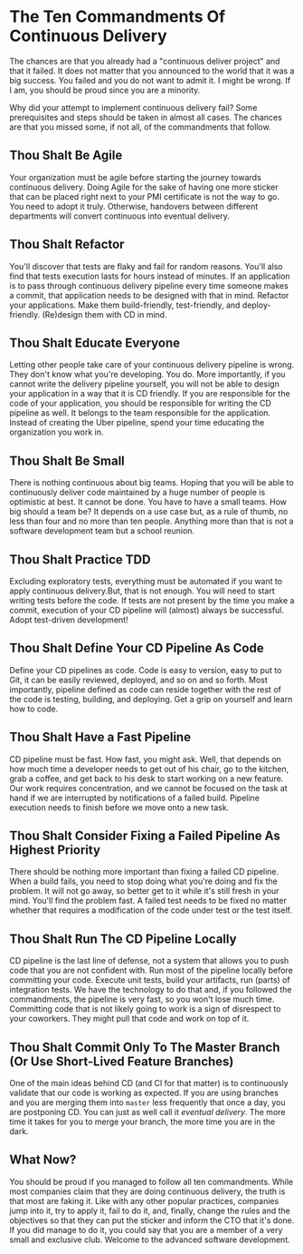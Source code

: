 # The Ten Commandments Of Continuous Delivery

The chances are that you already had a "continuous deliver project" and that it failed. It does not matter that you announced to the world that it was a big success. You failed and you do not want to admit it. I might be wrong. If I am, you should be proud since you are a minority.

Why did your attempt to implement continuous delivery fail? Some prerequisites and steps should be taken in almost all cases. The chances are that you missed some, if not all, of the commandments that follow.

## Thou Shalt Be Agile

Your organization must be agile before starting the journey towards continuous delivery. Doing Agile for the sake of having one more sticker that can be placed right next to your PMI certificate is not the way to go. You need to adopt it truly. Otherwise, handovers between different departments will convert continuous into eventual delivery.

## Thou Shalt Refactor

You'll discover that tests are flaky and fail for random reasons. You'll also find that tests execution lasts for hours instead of minutes. If an application is to pass through continuous delivery pipeline every time someone makes a commit, that application needs to be designed with that in mind. Refactor your applications. Make them build-friendly, test-friendly, and deploy-friendly. (Re)design them with CD in mind.

## Thou Shalt Educate Everyone

Letting other people take care of your continuous delivery pipeline is wrong. They don't know what you're developing. You do. More importantly, if you cannot write the delivery pipeline yourself, you will not be able to design your application in a way that it is CD friendly. If you are responsible for the code of your application, you should be responsible for writing the CD pipeline as well. It belongs to the team responsible for the application. Instead of creating the Uber pipeline, spend your time educating the organization you work in.

## Thou Shalt Be Small

There is nothing continuous about big teams. Hoping that you will be able to continuously deliver code maintained by a huge number of people is optimistic at best. It cannot be done. You have to have a small teams. How big should a team be? It depends on a use case but, as a rule of thumb, no less than four and no more than ten people. Anything more than that is not a software development team but a school reunion.

## Thou Shalt Practice TDD

Excluding exploratory tests, everything must be automated if you want to apply continuous delivery.But, that is not enough. You will need to start writing tests before the code. If tests are not present by the time you make a commit, execution of your CD pipeline will (almost) always be successful. Adopt test-driven development!

## Thou Shalt Define Your CD Pipeline As Code

Define your CD pipelines as code. Code is easy to version, easy to put to Git, it can be easily reviewed, deployed, and so on and so forth. Most importantly, pipeline defined as code can reside together with the rest of the code is testing, building, and deploying. Get a grip on yourself and learn how to code.

## Thou Shalt Have a Fast Pipeline

CD pipeline must be fast. How fast, you might ask. Well, that depends on how much time a developer needs to get out of his chair, go to the kitchen, grab a coffee, and get back to his desk to start working on a new feature. Our work requires concentration, and we cannot be focused on the task at hand if we are interrupted by notifications of a failed build. Pipeline execution needs to finish before we move onto a new task.

## Thou Shalt Consider Fixing a Failed Pipeline As Highest Priority

There should be nothing more important than fixing a failed CD pipeline. When a build fails, you need to stop doing what you're doing and fix the problem. It will not go away, so better get to it while it's still fresh in your mind. You'll find the problem fast. A failed test needs to be fixed no matter whether that requires a modification of the code under test or the test itself.

## Thou Shalt Run The CD Pipeline Locally

CD pipeline is the last line of defense, not a system that allows you to push code that you are not confident with. Run most of the pipeline locally before committing your code. Execute unit tests, build your artifacts, run (parts) of integration tests. We have the technology to do that and, if you followed the commandments, the pipeline is very fast, so you won't lose much time. Committing code that is not likely going to work is a sign of disrespect to your coworkers. They might pull that code and work on top of it.

## Thou Shalt Commit Only To The Master Branch (Or Use Short-Lived Feature Branches)

One of the main ideas behind CD (and CI for that matter) is to continuously validate that our code is working as expected. If you are using branches and you are merging them into `master` less frequently that once a day, you are postponing CD. You can just as well call it _eventual delivery_. The more time it takes for you to merge your branch, the more time you are in the dark.

## What Now?

You should be proud if you managed to follow all ten commandments. While most companies claim that they are doing continuous delivery, the truth is that most are faking it. Like with any other popular practices, companies jump into it, try to apply it, fail to do it, and, finally, change the rules and the objectives so that they can put the sticker and inform the CTO that it's done. If you did manage to do it, you could say that you are a member of a very small and exclusive club. Welcome to the advanced software development.

